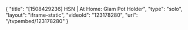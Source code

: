 {
    "title": "[1508429236] HSN | At Home: Glam Pot Holder",
    "type": "solo",
    "layout": "iframe-static",
    "videoId": "123178280",
    "url": "\/tvpembed\/123178280"
}